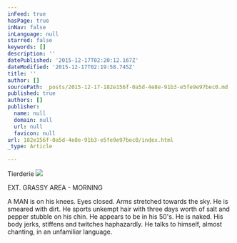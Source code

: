 ```yaml
---
inFeed: true
hasPage: true
inNav: false
inLanguage: null
starred: false
keywords: []
description: ''
datePublished: '2015-12-17T02:20:12.167Z'
dateModified: '2015-12-17T02:19:58.745Z'
title: ''
author: []
sourcePath: _posts/2015-12-17-182e156f-0a5d-4e8e-91b3-e5fe9e97bec0.md
published: true
authors: []
publisher:
  name: null
  domain: null
  url: null
  favicon: null
url: 182e156f-0a5d-4e8e-91b3-e5fe9e97bec0/index.html
_type: Article

---
```

Tierderie ![](https://the-grid-user-content.s3-us-west-2.amazonaws.com/85c7000b-3793-4925-9cfa-8f471874d68a.JPG)

EXT. GRASSY AREA - MORNING

A MAN is on his knees. Eyes closed. Arms stretched towards the sky. 
He is smeared with dirt. He sports unkempt hair with three days worth of
salt and pepper stubble on his chin. He appears to be in his 50's. He 
is naked. His body jerks, stiffens and twitches haphazardly. He talks to
himself, almost chanting, in an unfamiliar language.
